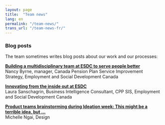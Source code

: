 ```yaml
---
layout: page
title:  "Team news"
lang: en
permalink: "/team-news/"
trans_url: "/team-news-fr/"
---
```


### Blog posts

The team sometimes writes blog posts about our work and our processes:

**[Building a multidisciplinary team at ESDC to serve people better](https://digital.canada.ca/2019/06/19/building-a-multidisciplinary-team-at-esdc-to-serve-people-better/)**<br>
Nancy Byrne, manager, Canada Pension Plan Service Improvement Strategy, Employment and Social Development Canada

**[Innovating from the inside out at ESDC](https://digital.canada.ca/2019/07/22/innovating-from-the-inside-out-at-esdc/)**<br>
Laura Sanschagrin, Business Intelligence Consultant, CPP SIS, Employment and Social Development Canada

**[Product teams brainstorming during Ideation week: This might be a terrible idea, but …](https://digital.canada.ca/2019/08/26/product-teams-brainstorming-during-ideation-week-this-might-be-a-terrible-idea-but/)**<br>
Michelle Ngai, Design
